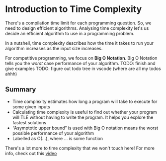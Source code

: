 # Introduction to Time Complexity

There's a compilation time limit for each programming question. So, we need to design efficient algorithms. Analysing time complexity let's us decide an efficient algorithm to use in a programming problem. 

In a nutshell, time complexity describes how the time it takes to run your algorithm increases as the input size increases. 

For competitive programming, we focus on **Big O Notation**. Big O Notation tells you the *worst* case performance of your algorithm. 
TODO: finish and give examples
TODO: figure out todo tree in vscode (where are all my todos ahhh)







## Summary 
- Time complexity estimates how long a program will take to execute for some given inputs
- Calculating time complexity is useful to find out whether your program will TLE without having to write the program. It helps you explore the fastest solutions
- “Asymptotic upper bound” is used with Big O notation
means the worst possible performance of your algorithm
- Labelled as O(…), where … is some function




There's a lot more to time complexity that we won't touch here! For more info, check out this [video](https://www.youtube.com/watch?v=D6xkbGLQesk&ab_channel=CSDojo)

